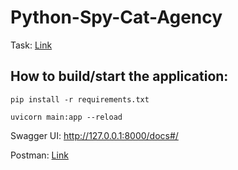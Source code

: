 # Python-Spy-Cat-Agency

Task: [Link](https://develops.notion.site/Python-engineer-test-assessment-the-Spy-Cat-Agency-2760fe54b07b80fb9c04f4016b2ad26b#2760fe54b07b80eb84b1d7a2e3e7d6ce)

## How to build/start the application: 

```
pip install -r requirements.txt
```

```
uvicorn main:app --reload
```

Swagger UI: http://127.0.0.1:8000/docs#/

Postman: [Link]()
